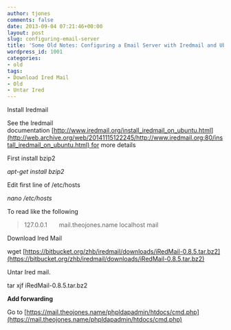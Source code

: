 ```yaml
---
author: tjones
comments: false
date: 2013-09-04 07:21:46+00:00
layout: post
slug: configuring-email-server
title: 'Some Old Notes: Configuring a Email Server with Iredmail and Ubuntu 12.04'
wordpress_id: 1001
categories:
- old
tags:
- Download Ired Mail
- Old
- Untar Ired
---
```


Install Iredmail

See the Iredmail documentation [http://www.iredmail.org/install_iredmail_on_ubuntu.html](http://web.archive.org/web/20141115122245/http://www.iredmail.org:80/install_iredmail_on_ubuntu.html) for more details

First install bzip2

_apt-get install bzip2_

Edit first line of /etc/hosts

_nano /etc/hosts_

To read like the following



<blockquote>127.0.0.1       mail.theojones.name localhost mail

</blockquote>



Download Ired Mail

wget [https://bitbucket.org/zhb/iredmail/downloads/iRedMail-0.8.5.tar.bz2](https://bitbucket.org/zhb/iredmail/downloads/iRedMail-0.8.5.tar.bz2)

Untar Ired mail.

tar xjf iRedMail-0.8.5.tar.bz2

**Add forwarding**

Go to [https://mail.theojones.name/phpldapadmin/htdocs/cmd.php](https://mail.theojones.name/phpldapadmin/htdocs/cmd.php)
